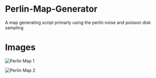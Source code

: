 # Perlin-Map-Generator

A map generating script primarly using the perlin noise and poisson disk sampling

# Images

![Perlin Map 1](https://rayyanshaik.com/images/perlinmap2.png)

![Perlin Map 2](https://rayyanshaik.com/images/perlinmap3.png)
